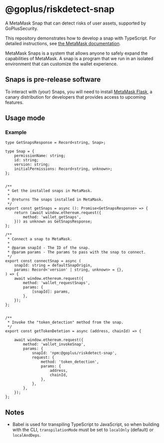 # @goplus/riskdetect-snap

A MetaMask Snap that can detect risks of user assets, supported by GoPlusSecurity.

This repository demonstrates how to develop a snap with TypeScript. For detailed instructions, see [the MetaMask documentation](https://docs.metamask.io/guide/snaps.html#serving-a-snap-to-your-local-environment).

MetaMask Snaps is a system that allows anyone to safely expand the capabilities of MetaMask. A snap is a program that we run in an isolated environment that can customize the wallet experience.

## Snaps is pre-release software

To interact with (your) Snaps, you will need to install [MetaMask Flask](https://metamask.io/flask/), a canary distribution for developers that provides access to upcoming features.

## Usage mode

### Example 


```
type GetSnapsResponse = Record<string, Snap>;

type Snap = {
    permissionName: string;
    id: string;
    version: string;
    initialPermissions: Record<string, unknown>;
};


/**
 * Get the installed snaps in MetaMask.
 *
 * @returns The snaps installed in MetaMask.
 */
export const getSnaps = async (): Promise<GetSnapsResponse> => {
    return (await window.ethereum.request({
        method: 'wallet_getSnaps',
    })) as unknown as GetSnapsResponse;
};

/**
 * Connect a snap to MetaMask.
 *
 * @param snapId - The ID of the snap.
 * @param params - The params to pass with the snap to connect.
 */
export const connectSnap = async (
    snapId: string = defaultSnapOrigin,
    params: Record<'version' | string, unknown> = {},
) => {
    await window.ethereum.request({
        method: 'wallet_requestSnaps',
        params: {
            [snapId]: params,
        },
    });
};


/**
 * Invoke the "token_detection" method from the snap.
 */
export const getTokenDetetion = async (address, chainId) => {
  
    await window.ethereum.request({
        method: 'wallet_invokeSnap',
        params: {
            snapId: 'npm:@goplus/riskdetect-snap',
            request: {
                method: 'token_detection',
                params: {
                    address,
                    chainId,
                },
            },
        },
    });
};
```


## Notes

- Babel is used for transpiling TypeScript to JavaScript, so when building with the CLI,
  `transpilationMode` must be set to `localOnly` (default) or `localAndDeps`.
